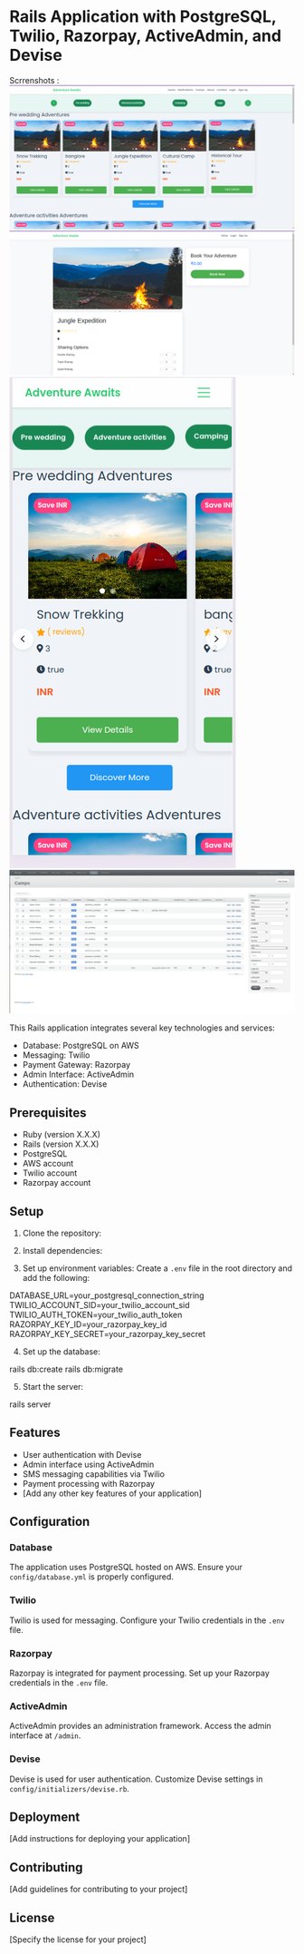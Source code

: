 # Rails Application with PostgreSQL, Twilio, Razorpay, ActiveAdmin, and Devise

Scrrenshots : 
![Sample Screenshot](app/assets/screenshots/1.png)
![Sample Screenshot](app/assets/screenshots/2.png)
![Sample Screenshot](app/assets/screenshots/3.png)
![Sample Screenshot](app/assets/screenshots/4.png)

This Rails application integrates several key technologies and services:

- Database: PostgreSQL on AWS
- Messaging: Twilio
- Payment Gateway: Razorpay
- Admin Interface: ActiveAdmin
- Authentication: Devise

## Prerequisites

- Ruby (version X.X.X)
- Rails (version X.X.X)
- PostgreSQL
- AWS account
- Twilio account
- Razorpay account

## Setup

1. Clone the repository:

2. Install dependencies:

3. Set up environment variables:
Create a `.env` file in the root directory and add the following:


DATABASE_URL=your_postgresql_connection_string
TWILIO_ACCOUNT_SID=your_twilio_account_sid
TWILIO_AUTH_TOKEN=your_twilio_auth_token
RAZORPAY_KEY_ID=your_razorpay_key_id
RAZORPAY_KEY_SECRET=your_razorpay_key_secret

4. Set up the database:

rails db:create
rails db:migrate


5. Start the server:

rails server


## Features

- User authentication with Devise
- Admin interface using ActiveAdmin
- SMS messaging capabilities via Twilio
- Payment processing with Razorpay
- [Add any other key features of your application]

## Configuration

### Database
The application uses PostgreSQL hosted on AWS. Ensure your `config/database.yml` is properly configured.

### Twilio
Twilio is used for messaging. Configure your Twilio credentials in the `.env` file.

### Razorpay
Razorpay is integrated for payment processing. Set up your Razorpay credentials in the `.env` file.

### ActiveAdmin
ActiveAdmin provides an administration framework. Access the admin interface at `/admin`.

### Devise
Devise is used for user authentication. Customize Devise settings in `config/initializers/devise.rb`.

## Deployment

[Add instructions for deploying your application]

## Contributing

[Add guidelines for contributing to your project]

## License

[Specify the license for your project]

